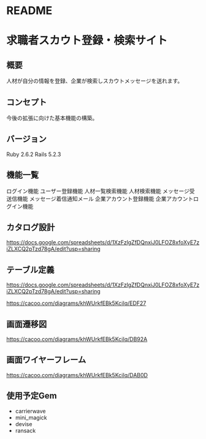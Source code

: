 # README
# 求職者スカウト登録・検索サイト

## 概要
人材が自分の情報を登録、企業が検索しスカウトメッセージを送れます。

## コンセプト
今後の拡張に向けた基本機能の構築。

## バージョン
Ruby 2.6.2 Rails 5.2.3

## 機能一覧
 ログイン機能
 ユーザー登録機能
 人材一覧検索機能
 人材検索機能
 メッセージ受送信機能
 メッセージ着信通知メール
 企業アカウント登録機能
 企業アカウントログイン機能
 
## カタログ設計
https://docs.google.com/spreadsheets/d/1XzFzlgZfDQnxiJ0LFOZ8xfoXyE7ziZLXCQ2pTzd78gA/edit?usp=sharing

## テーブル定義
https://docs.google.com/spreadsheets/d/1XzFzlgZfDQnxiJ0LFOZ8xfoXyE7ziZLXCQ2pTzd78gA/edit?usp=sharing

https://cacoo.com/diagrams/khWUrkfEBk5KciIq/EDF27

## 画面遷移図
https://cacoo.com/diagrams/khWUrkfEBk5KciIq/DB92A

## 画面ワイヤーフレーム
https://cacoo.com/diagrams/khWUrkfEBk5KciIq/DAB0D

## 使用予定Gem
* carrierwave
* mini_magick
* devise
* ransack
